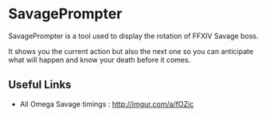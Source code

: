 SavagePrompter
======

SavagePrompter is a tool used to display the rotation of FFXIV Savage boss.

It shows you the current action but also the next one so you can anticipate what will happen and know your death before it comes.

## Useful Links

- All Omega Savage timings : http://imgur.com/a/fOZic
